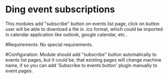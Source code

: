 # Ding event subscriptions

This modules add "subscribe" button on events list page,
click on button user will be able to download a file in .ics format,
which could be imported in calendar application like outlook, google calendar, etc..

#Requirements:
No special requirements.

#Configuration:
Module should add "subscribe" button automatically to events list pages,
but it could be, that existing pages will change machine name,
if so you can add 'Subscribe to events button' plugin manually to event pages. 
